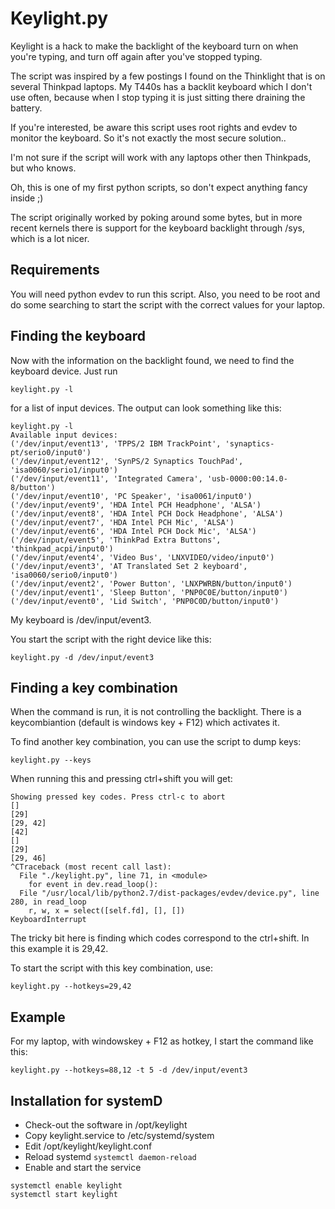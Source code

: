 # Keylight.py

Keylight is a hack to make the backlight of the keyboard turn on when you're typing, and
turn off again after you've stopped typing.

The script was inspired by a few postings I found on the Thinklight that is on several
Thinkpad laptops. My T440s has a backlit keyboard which I don't use often, because when
I stop typing it is just sitting there draining the battery.

If you're interested, be aware this script uses root rights and evdev to monitor the
keyboard. So it's not exactly the most secure solution..

I'm not sure if the script will work with any laptops other then Thinkpads, but who
knows.

Oh, this is one of my first python scripts, so don't expect anything fancy inside ;)

The script originally worked by poking around some bytes, but in more recent
kernels there is support for the keyboard backlight through /sys, which is a lot
nicer.

## Requirements

You will need python evdev to run this script. Also, you need to be root and do some
searching to start the script with the correct values for your laptop.

## Finding the keyboard

Now with the information on the backlight found, we need to find the keyboard device. Just
run

`keylight.py -l`

for a list of input devices. The output can look something like this:

```
keylight.py -l
Available input devices:
('/dev/input/event13', 'TPPS/2 IBM TrackPoint', 'synaptics-pt/serio0/input0')
('/dev/input/event12', 'SynPS/2 Synaptics TouchPad', 'isa0060/serio1/input0')
('/dev/input/event11', 'Integrated Camera', 'usb-0000:00:14.0-8/button')
('/dev/input/event10', 'PC Speaker', 'isa0061/input0')
('/dev/input/event9', 'HDA Intel PCH Headphone', 'ALSA')
('/dev/input/event8', 'HDA Intel PCH Dock Headphone', 'ALSA')
('/dev/input/event7', 'HDA Intel PCH Mic', 'ALSA')
('/dev/input/event6', 'HDA Intel PCH Dock Mic', 'ALSA')
('/dev/input/event5', 'ThinkPad Extra Buttons', 'thinkpad_acpi/input0')
('/dev/input/event4', 'Video Bus', 'LNXVIDEO/video/input0')
('/dev/input/event3', 'AT Translated Set 2 keyboard', 'isa0060/serio0/input0')
('/dev/input/event2', 'Power Button', 'LNXPWRBN/button/input0')
('/dev/input/event1', 'Sleep Button', 'PNP0C0E/button/input0')
('/dev/input/event0', 'Lid Switch', 'PNP0C0D/button/input0')
```

My keyboard is /dev/input/event3.

You start the script with the right device like this:

`keylight.py -d /dev/input/event3`

## Finding a key combination

When the command is run, it is not controlling the backlight. There is a keycombiantion
(default is windows key + F12) which activates it.

To find another key combination, you can use the script to dump keys:

`keylight.py --keys`

When running this and pressing ctrl+shift you will get:

```
Showing pressed key codes. Press ctrl-c to abort
[]
[29]
[29, 42]
[42]
[]
[29]
[29, 46]
^CTraceback (most recent call last):
  File "./keylight.py", line 71, in <module>
    for event in dev.read_loop():
  File "/usr/local/lib/python2.7/dist-packages/evdev/device.py", line 280, in read_loop
    r, w, x = select([self.fd], [], [])
KeyboardInterrupt
```

The tricky bit here is finding which codes correspond to the ctrl+shift. In this example
it is 29,42.

To start the script with this key combination, use:

`keylight.py --hotkeys=29,42`

## Example

For my laptop, with windowskey + F12 as hotkey, I start the command like this:

`keylight.py --hotkeys=88,12 -t 5 -d /dev/input/event3`

## Installation for systemD
* Check-out the software in /opt/keylight
* Copy keylight.service to /etc/systemd/system
* Edit /opt/keylight/keylight.conf
* Reload systemd
`systemctl daemon-reload`
* Enable and start the service
```
systemctl enable keylight
systemctl start keylight
```
